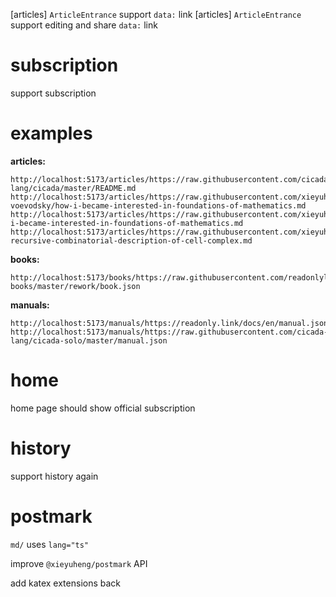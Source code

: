 [articles] `ArticleEntrance` support `data:` link
[articles] `ArticleEntrance` support editing and share `data:` link

# subscription

support subscription

# examples

**articles:**

```
http://localhost:5173/articles/https://raw.githubusercontent.com/cicada-lang/cicada/master/README.md
http://localhost:5173/articles/https://raw.githubusercontent.com/xieyuheng/inner/master/persons/vladimir-voevodsky/how-i-became-interested-in-foundations-of-mathematics.md
http://localhost:5173/articles/https://raw.githubusercontent.com/xieyuheng/inner/master/translations/zh/how-i-became-interested-in-foundations-of-mathematics.md
http://localhost:5173/articles/https://raw.githubusercontent.com/xieyuheng/inner/master/papers/publish/a-recursive-combinatorial-description-of-cell-complex.md
```

**books:**

```
http://localhost:5173/books/https://raw.githubusercontent.com/readonlylink/readonlylink-books/master/rework/book.json
```

**manuals:**

```
http://localhost:5173/manuals/https://readonly.link/docs/en/manual.json
http://localhost:5173/manuals/https://raw.githubusercontent.com/cicada-lang/cicada-solo/master/manual.json
```

# home

home page should show official subscription

# history

support history again

# postmark

`md/` uses `lang="ts"`

improve `@xieyuheng/postmark` API

add katex extensions back
